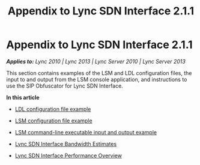 ﻿---
title: Appendix to Lync SDN Interface 2.1.1
TOCTitle: Appendix to Lync SDN Interface 2.1.1
ms:assetid: 96830fcf-2a72-4a2a-8b3b-b523e0e8f4cd
ms:mtpsurl: https://msdn.microsoft.com/en-us/library/Dn785225(v=office.15)
ms:contentKeyID: 62952708
ms.date: 02/16/2015
mtps_version: v=office.15
---

# Appendix to Lync SDN Interface 2.1.1


_**Applies to:** Lync 2010 | Lync 2013 | Lync Server 2010 | Lync Server 2013_

This section contains examples of the LSM and LDL configuration files, the input to and output from the LSM console application, and instructions to use the SIP Obfuscator for Lync SDN Interface.

**In this article**

  - [LDL configuration file example](ldl-configuration-file-example.md)

  - [LSM configuration file example](lsm-configuration-file-example.md)

  - [LSM command-line executable input and output example](lsm-command-line-executable-input-and-output-example.md)

  - [Lync SDN Interface Bandwidth Estimates](lync-sdn-interface-bandwidth-estimates.md)

  - [Lync SDN Interface Performance Overview](lync-sdn-interface-performance-overview.md)

